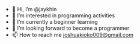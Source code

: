 - 👋 Hi, I’m @jaykhin
- 👀 I’m interested in programming activities 
- 🌱 I’m currently a beginner  learning 
- 💞️ I’m looking forward to become a programmer
- 📫 How to reach me joshuakioko009@gmail.com

<!---
jaykhin/jaykhin is a ✨ special ✨ repository because its `README.md` (this file) appears on your GitHub profile.
You can click the Preview link to take a look at your changes.
--->
